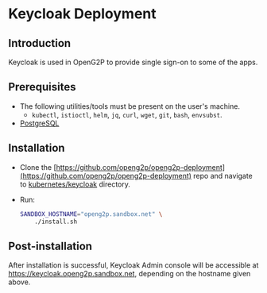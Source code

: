 # Keycloak Deployment

## Introduction

Keycloak is used in OpenG2P to provide single sign-on to some of the apps.

## Prerequisites

* The following utilities/tools must be present on the user's machine.
  * `kubectl`, `istioctl`, `helm`, `jq`, `curl`, `wget`, `git`, `bash`, `envsubst`.
* [PostgreSQL](postgresql-server.md)

## Installation

* Clone the [https://github.com/openg2p/openg2p-deployment](https://github.com/openg2p/openg2p-deployment) repo and navigate to [kubernetes/keycloak](https://github.com/OpenG2P/openg2p-deployment/tree/main/kubernetes/keycloak) directory.
*   Run:

    ```bash
    SANDBOX_HOSTNAME="openg2p.sandbox.net" \
        ./install.sh
    ```

## Post-installation

After installation is successful, Keycloak Admin console will be accessible at https://keycloak.openg2p.sandbox.net, depending on the hostname given above.
